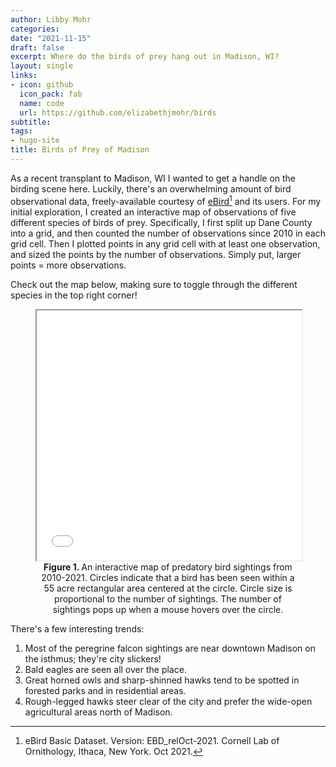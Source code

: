 ```yaml
---
author: Libby Mohr
categories:
date: "2021-11-15"
draft: false
excerpt: Where do the birds of prey hang out in Madison, WI? 
layout: single
links:
- icon: github
  icon_pack: fab
  name: code
  url: https://github.com/elizabethjmohr/birds
subtitle: 
tags:
- hugo-site
title: Birds of Prey of Madison
---
```


As a recent transplant to Madison, WI I wanted to get a handle on the birding scene here. Luckily, there's an overwhelming amount of bird observational data, freely-available courtesy of [eBird](https://ebird.org/home)[^1] and its users. For my initial exploration, I created an interactive map of observations of five different species of birds of prey. Specifically, I first split up Dane County into a grid, and then counted the number of observations since 2010 in each grid cell. Then I plotted points in any grid cell with at least one observation, and sized the points by the number of observations. Simply put, larger points = more observations. 

Check out the map below, making sure to toggle through the different species in the top right corner!

<figure>
<iframe src="map.html" width = "100%" height = "400"> </iframe>
<figcaption align = "center"> <b> Figure 1. </b> An interactive map of predatory bird sightings from 2010-2021. Circles indicate that a bird has been seen within a 55 acre rectangular area centered at the circle. Circle size is proportional to the number of sightings. The number of sightings pops up when a mouse hovers over the circle. </figcaption>
</figure>

There's a few interesting trends: 
1. Most of the peregrine falcon sightings are near downtown Madison on the isthmus; they're city slickers!
2. Bald eagles are seen all over the place.
3. Great horned owls and sharp-shinned hawks tend to be spotted in forested parks and in residential areas.
4. Rough-legged hawks steer clear of the city and prefer the wide-open agricultural areas north of Madison.

[^1]: eBird Basic Dataset. Version: EBD_relOct-2021. Cornell Lab of Ornithology, Ithaca, New York. Oct 2021.